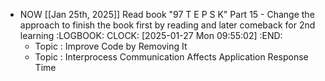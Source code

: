 - NOW [[Jan 25th, 2025]] Read book "97 T E P S K" Part 15 - Change the approach to finish the book first by reading and later comeback for 2nd learning
  :LOGBOOK:
  CLOCK: [2025-01-27 Mon 09:55:02]
  :END:
	- Topic : Improve Code by Removing It
	- Topic : Interprocess Communication Affects Application Response Time